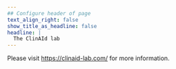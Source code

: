 ```yaml
---
## Configure header of page
text_align_right: false
show_title_as_headline: false
headline: |
  The ClinAId lab
---
```


Please visit <https://clinaid-lab.com/> for more information.

